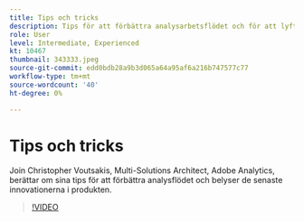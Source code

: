 ```yaml
---
title: Tips och tricks
description: Tips för att förbättra analysarbetsflödet och för att lyfta fram de senaste innovationerna i produkten.
role: User
level: Intermediate, Experienced
kt: 10467
thumbnail: 343333.jpeg
source-git-commit: edd0bdb28a9b3d065a64a95af6a216b747577c77
workflow-type: tm+mt
source-wordcount: '40'
ht-degree: 0%

---
```


# Tips och tricks

Join Christopher Voutsakis, Multi-Solutions Architect, Adobe Analytics, berättar om sina tips för att förbättra analysflödet och belyser de senaste innovationerna i produkten.

>[!VIDEO](https://video.tv.adobe.com/v/343333/?quality=12&learn=on)
